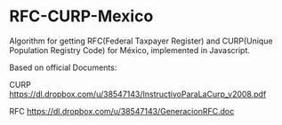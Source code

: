 RFC-CURP-Mexico
===============

Algorithm for getting RFC(Federal Taxpayer Register) and CURP(Unique Population Registry Code) for México, implemented in Javascript.

Based on official Documents:

CURP https://dl.dropbox.com/u/38547143/InstructivoParaLaCurp_v2008.pdf

RFC https://dl.dropbox.com/u/38547143/GeneracionRFC.doc
